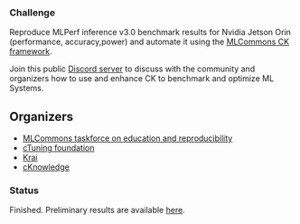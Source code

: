 ### Challenge

Reproduce MLPerf inference v3.0 benchmark results for Nvidia Jetson Orin
(performance, accuracy,power) and automate it using the 
[MLCommons CK framework](https://github.com/mlcommons/ck).

Join this public [Discord server](https://discord.gg/JjWNWXKxwT) to discuss with the community and organizers
how to use and enhance CK to benchmark and optimize ML Systems.

## Organizers

* [MLCommons taskforce on education and reproducibility](https://cKnowledge.org/mlcommons-taskforce)
* [cTuning foundation](https://cTuning.org)
* [Krai](https://krai.ai)
* [cKnowledge](https://cKnowledge.org)

### Status

Finished. Preliminary results are available [here](../optimize-mlperf-inference-v3.0-2023/docs/setup-nvidia-jetson-orin.md).

